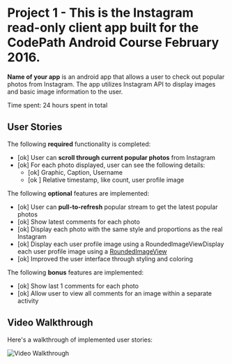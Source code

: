 # Project 1 - This is the Instagram read-only client app built for the CodePath Android Course February 2016.

**Name of your app** is an android app that allows a user to check out popular photos from Instagram. The app utilizes Instagram API to display images and basic image information to the user.

Time spent: 24 hours spent in total

## User Stories

The following **required** functionality is completed:

* [ok] User can **scroll through current popular photos** from Instagram
* [ok] For each photo displayed, user can see the following details:
  * [ok] Graphic, Caption, Username
  * [ok ] Relative timestamp, like count, user profile image

The following **optional** features are implemented:

* [ok] User can **pull-to-refresh** popular stream to get the latest popular photos
* [ok] Show latest comments for each photo
* [ok] Display each photo with the same style and proportions as the real Instagram
* [ok] Display each user profile image using a RoundedImageViewDisplay each user profile image using a [RoundedImageView](https://github.com/vinc3m1/RoundedImageView)
* [ok] Improved the user interface through styling and coloring

The following **bonus** features are implemented:

* [ok] Show last 1 comments for each photo
* [ok] Allow user to view all comments for an image within a separate activity
 


## Video Walkthrough 

Here's a walkthrough of implemented user stories:

<img src='https://github.com/cbaja/InstagramClient-SFO/tree/1120ec82fa0a1735566c133cffe4f963dcaf352d#' title='Video Walkthrough' width='' alt='Video Walkthrough' />
